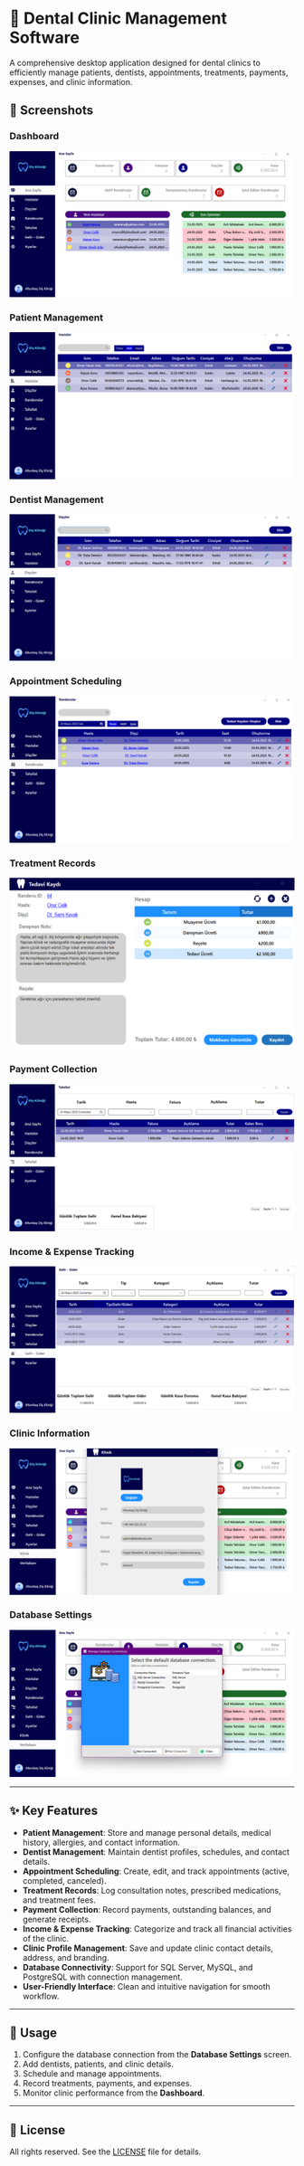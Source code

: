# 🦷 Dental Clinic Management Software

A comprehensive desktop application designed for dental clinics to efficiently manage patients, dentists, appointments, treatments, payments, expenses, and clinic information.

## 📸 Screenshots

### Dashboard
![Dashboard](screenshots/Dashboard.png)

### Patient Management
![Patients](screenshots/Patients.png)

### Dentist Management
![Dentists](screenshots/Dentists.png)

### Appointment Scheduling
![Appointments](screenshots/Appointments.png)

### Treatment Records
![Treatment Record](screenshots/Treatment_Record.png)

### Payment Collection
![Payments](screenshots/Payments.png)

### Income & Expense Tracking
![Income & Expense](screenshots/Income_Expense.png)

### Clinic Information
![Clinic Info](screenshots/Clinic_Info.png)

### Database Settings
![Database Settings](screenshots/Database_Settings.png)

---

## ✨ Key Features
- **Patient Management**: Store and manage personal details, medical history, allergies, and contact information.
- **Dentist Management**: Maintain dentist profiles, schedules, and contact details.
- **Appointment Scheduling**: Create, edit, and track appointments (active, completed, canceled).
- **Treatment Records**: Log consultation notes, prescribed medications, and treatment fees.
- **Payment Collection**: Record payments, outstanding balances, and generate receipts.
- **Income & Expense Tracking**: Categorize and track all financial activities of the clinic.
- **Clinic Profile Management**: Save and update clinic contact details, address, and branding.
- **Database Connectivity**: Support for SQL Server, MySQL, and PostgreSQL with connection management.
- **User-Friendly Interface**: Clean and intuitive navigation for smooth workflow.

---

## 🚀 Usage
1. Configure the database connection from the **Database Settings** screen.
2. Add dentists, patients, and clinic details.
3. Schedule and manage appointments.
4. Record treatments, payments, and expenses.
5. Monitor clinic performance from the **Dashboard**.

---

## 📜 License
All rights reserved. See the [LICENSE](LICENSE.txt) file for details.
